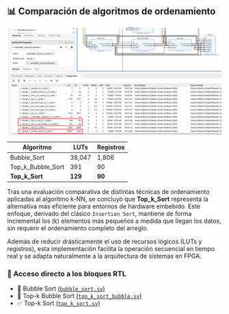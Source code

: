 ## 📊 Comparación de algoritmos de ordenamiento

<p align="center">
  <img src="sort.png" width="500"/>
</p>

<div align="center">

| Algoritmo            | LUTs    | Registros |
|----------------------|---------|-----------|
| Bubble_Sort          | 38,047  | 1,806     |
| Top_k_Bubble_Sort    |   391   |   90      |
| **Top_k_Sort**       | **129** | **90**    |

</div>    

Tras una evaluación comparativa de distintas técnicas de ordenamiento aplicadas al algoritmo k-NN, se concluyó que 
**Top_k_Sort** representa la alternativa más eficiente para entornos de hardware embebido. Este enfoque, derivado del clásico `Insertion Sort`, mantiene de forma incremental los \(k\) elementos más pequeños a medida que llegan los datos, sin requerir el ordenamiento completo del arreglo.

Además de reducir drásticamente el uso de recursos lógicos (LUTs y registros), esta implementación facilita la operación secuencial en tiempo real y se adapta naturalmente a la arquitectura de sistemas en FPGA.

### 🔗 Acceso directo a los bloques RTL

- 🔁 Bubble Sort [(`bubble_sort.sv`)](bubble_sort/bubble_sort.srcs/sources_1/new/bubble_sort.sv)  
- 🔁 Top-k Bubble Sort [(`top_k_sort_bubble.sv`)](top_k_sort_bubble/top_k_sort_bubble.srcs/sources_1/new/top_k_sort_bubble.sv)  
- ✅ Top-k Sort [(`top_k_sort.sv`)](top_k_sort/top_k_sort.srcs/sources_1/new/top_k_sort.sv)
